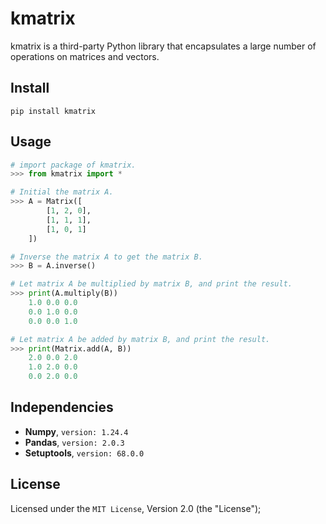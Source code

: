 # kmatrix

kmatrix is a third-party Python library that encapsulates a large number of operations on matrices and vectors. 

## Install

```shell
pip install kmatrix
```

## Usage

```python
# import package of kmatrix.
>>> from kmatrix import *

# Initial the matrix A.
>>> A = Matrix([
        [1, 2, 0],
        [1, 1, 1],
        [1, 0, 1]
    ])

# Inverse the matrix A to get the matrix B.
>>> B = A.inverse()

# Let matrix A be multiplied by matrix B, and print the result.
>>> print(A.multiply(B))
    1.0 0.0 0.0
    0.0 1.0 0.0
    0.0 0.0 1.0

# Let matrix A be added by matrix B, and print the result.
>>> print(Matrix.add(A, B))
    2.0 0.0 2.0
    1.0 2.0 0.0
    0.0 2.0 0.0
```

## Independencies

- **Numpy**, `version: 1.24.4`
- **Pandas**, `version: 2.0.3`
- **Setuptools**, `version: 68.0.0`

## License

Licensed under the `MIT License`, Version 2.0 (the "License");



